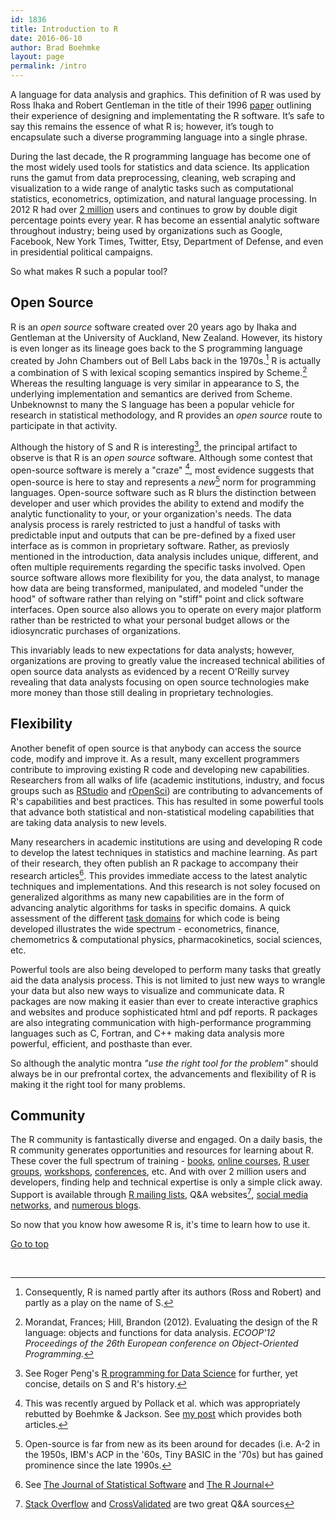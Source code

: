 ```yaml
---
id: 1836
title: Introduction to R
date: 2016-06-10
author: Brad Boehmke
layout: page
permalink: /intro
---
```


A language for data analysis and graphics. This definition of R was used by Ross Ihaka and Robert Gentleman in the title of their 1996 [paper](https://www.stat.auckland.ac.nz/~ihaka/downloads/R-paper.pdf) outlining their experience of designing and implementating the R software. It’s safe to say this remains the essence of what R is; however, it’s tough to encapsulate such a diverse programming language into a single phrase.

During the last decade, the R programming language has become one of the most widely used tools for statistics and data science. Its application runs the gamut from data preprocessing, cleaning, web scraping and visualization to a wide range of analytic tasks such as computational statistics, econometrics, optimization, and natural language processing. In 2012 R had over [2 million](http://www.oracle.com/us/corporate/press/1515738) users and continues to grow by double digit percentage points every year. R has become an essential analytic software throughout industry; being used by organizations such as Google, Facebook, New York Times, Twitter, Etsy, Department of Defense, and even in presidential political campaigns.

So what makes R such a popular tool?

## Open Source
R is an *open source* software created over 20 years ago by Ihaka and Gentleman at the University of Auckland, New Zealand. However, its history is even longer as its lineage goes back to the S programming language created by John Chambers out of Bell Labs back in the 1970s.[^naming] R is actually a combination of S with lexical scoping semantics inspired by Scheme.[^morandat] Whereas the resulting language is very similar in appearance to S, the underlying implementation and semantics are derived from Scheme. Unbeknownst to many the S language has been a popular vehicle for research in statistical methodology, and R provides an *open source* route to participate in that activity.

Although the history of S and R is interesting[^peng], the principal artifact to observe is that R is an *open source* software. Although some contest that open-source software is merely a "craze" [^ORMS], most evidence suggests that open-source is here to stay and represents a *new*[^newness] norm for programming languages. Open-source software such as R blurs the distinction between developer and user which provides the ability to extend and modify the analytic functionality to your, or your organization's needs. The data analysis process is rarely restricted to just a handful of tasks with predictable input and outputs that can be pre-defined by a fixed user interface as is common in proprietary software. Rather, as previosly mentioned in the introduction, data analysis includes unique, different, and often multiple requirements regarding the specific tasks involved.  Open source software allows more flexibility for you, the data analyst, to manage how data are being transformed, manipulated, and modeled "under the hood" of software rather than relying on "stiff" point and click software interfaces. Open source also allows you to operate on every major platform rather than be restricted to what your personal budget allows or the idiosyncratic purchases of organizations.

This invariably leads to new expectations for data analysts; however, organizations are proving to greatly value the increased technical abilities of open source data analysts as evidenced by a recent O'Reilly survey revealing that data analysts focusing on open source technologies make more money than those still dealing in proprietary technologies.

## Flexibility
Another benefit of open source is that anybody can access the source code, modify and improve it.  As a result, many excellent programmers contribute to improving existing R code and developing new capabilities.  Researchers from all walks of life (academic institutions, industry, and focus groups such as [RStudio](https://www.rstudio.com) and [rOpenSci](https://ropensci.org/packages/)) are contributing to advancements of R's capabilities and best practices. This has resulted in some powerful tools that advance both statistical and non-statistical modeling capabilities that are taking data analysis to new levels.

Many researchers in academic institutions are using and developing R code to develop the latest techniques in statistics and machine learning. As part of their research, they often publish an R package to accompany their research articles[^r_journals]. This provides immediate access to the latest analytic techniques and implementations. And this research is not soley focused on generalized algorithms as many new capabilities are in the form of advancing analytic algorithms for tasks in specific domains. A quick assessment of the different [task domains](https://cran.r-project.org/web/views/) for which code is being developed illustrates the wide spectrum - econometrics, finance, chemometrics & computational physics, pharmacokinetics, social sciences, etc.

Powerful tools are also being developed to perform many tasks that greatly aid the data analysis process. This is not limited to just new ways to wrangle your data but also new ways to visualize and communicate data. R packages are now making it easier than ever to create interactive graphics and websites and produce sophisticated html and pdf reports. R packages are also integrating communication with high-performance programming languages such as C, Fortran, and C++ making data analysis more powerful, efficient, and posthaste than ever. 

So although the analytic montra *"use the right tool for the problem"* should always be in our prefrontal cortex, the advancements and flexibility of R is making it the right tool for many problems.

## Community
The R community is fantastically diverse and engaged. On a daily basis, the R community generates opportunities and resources for learning about R.  These cover the full spectrum of training - [books](http://www.amazon.com/s/ref=nb_sb_noss_2?url=search-alias%3Daps&field-keywords=r+programming), [online courses](https://www.coursera.org/specializations/jhu-data-science), [R user groups](http://blog.revolutionanalytics.com/local-r-groups.html), [workshops](https://www.rstudio.com/resources/training/workshops), [conferences](https://www.r-project.org/conferences.html), etc. And with over 2 million users and developers, finding help and technical expertise is only a simple click away. Support is available through [R mailing lists](https://www.r-project.org/mail.html), Q&A websites[^r_QA], [social media networks](www.twitter.com/search/rstats), and [numerous blogs](http://www.r-bloggers.com/). 


So now that you know how awesome R is, it's time to learn how to use it.

<a href="#">Go to top</a>


<br>


[^naming]: Consequently, R is named partly after its authors (Ross and Robert) and partly as a play on the name of S.
[^morandat]: Morandat, Frances; Hill, Brandon (2012). Evaluating the design of the R language: objects and functions for data analysis. *ECOOP'12 Proceedings of the 26th European conference on Object-Oriented Programming.*
[^peng]: See Roger Peng's [R programming for Data Science](https://leanpub.com/rprogramming) for further, yet concise, details on S and R's history.
[^ORMS]: This was recently argued by Pollack et al. which was appropriately rebutted by Boehmke & Jackson. See [my post](http://bradleyboehmke.github.io/2016/02/just-another-open-source-software-debate.html) which provides both articles.
[^newness]: Open-source is far from new as its been around for decades (i.e. A-2 in the 1950s, IBM's ACP in the '60s, Tiny BASIC in the '70s) but has gained prominence since the late 1990s.
[^r_journals]: See [The Journal of Statistical Software](http://www.jstatsoft.org/) and [The R Journal](http://journal.r-project.org/)
[^r_QA]: [Stack Overflow](www.stackoverflow.com/questions/tagged/r) and [CrossValidated](http://stats.stackexchange.com/questions/tagged/r) are two great Q&A sources
